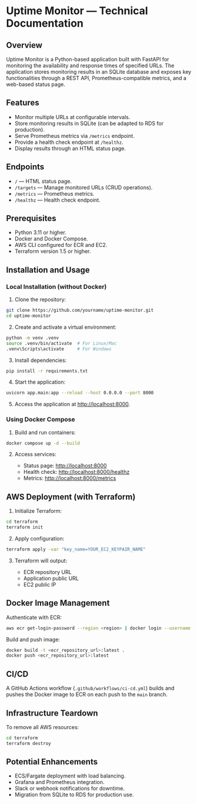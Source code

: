 # Uptime Monitor — Technical Documentation

## Overview

Uptime Monitor is a Python-based application built with FastAPI for monitoring the availability and response times of specified URLs. The application stores monitoring results in an SQLite database and exposes key functionalities through a REST API, Prometheus-compatible metrics, and a web-based status page.

## Features

* Monitor multiple URLs at configurable intervals.
* Store monitoring results in SQLite (can be adapted to RDS for production).
* Serve Prometheus metrics via `/metrics` endpoint.
* Provide a health check endpoint at `/healthz`.
* Display results through an HTML status page.

## Endpoints

* `/` — HTML status page.
* `/targets` — Manage monitored URLs (CRUD operations).
* `/metrics` — Prometheus metrics.
* `/healthz` — Health check endpoint.

## Prerequisites

* Python 3.11 or higher.
* Docker and Docker Compose.
* AWS CLI configured for ECR and EC2.
* Terraform version 1.5 or higher.

## Installation and Usage

### Local Installation (without Docker)

1. Clone the repository:

```bash
git clone https://github.com/yourname/uptime-monitor.git
cd uptime-monitor
```

2. Create and activate a virtual environment:

```bash
python -m venv .venv
source .venv/bin/activate  # For Linux/Mac
.venv\Scripts\activate     # For Windows
```

3. Install dependencies:

```bash
pip install -r requirements.txt
```

4. Start the application:

```bash
uvicorn app.main:app --reload --host 0.0.0.0 --port 8000
```

5. Access the application at [http://localhost:8000](http://localhost:8000).

### Using Docker Compose

1. Build and run containers:

```bash
docker compose up -d --build
```

2. Access services:

   * Status page: [http://localhost:8000](http://localhost:8000)
   * Health check: [http://localhost:8000/healthz](http://localhost:8000/healthz)
   * Metrics: [http://localhost:8000/metrics](http://localhost:8000/metrics)

## AWS Deployment (with Terraform)

1. Initialize Terraform:

```bash
cd terraform
terraform init
```

2. Apply configuration:

```bash
terraform apply -var "key_name=YOUR_EC2_KEYPAIR_NAME"
```

3. Terraform will output:

   * ECR repository URL
   * Application public URL
   * EC2 public IP

## Docker Image Management

Authenticate with ECR:

```bash
aws ecr get-login-password --region <region> | docker login --username AWS --password-stdin <ecr_repository_url>
```

Build and push image:

```bash
docker build -t <ecr_repository_url>:latest .
docker push <ecr_repository_url>:latest
```

## CI/CD

A GitHub Actions workflow (`.github/workflows/ci-cd.yml`) builds and pushes the Docker image to ECR on each push to the `main` branch.

## Infrastructure Teardown

To remove all AWS resources:

```bash
cd terraform
terraform destroy
```

## Potential Enhancements

* ECS/Fargate deployment with load balancing.
* Grafana and Prometheus integration.
* Slack or webhook notifications for downtime.
* Migration from SQLite to RDS for production use.

